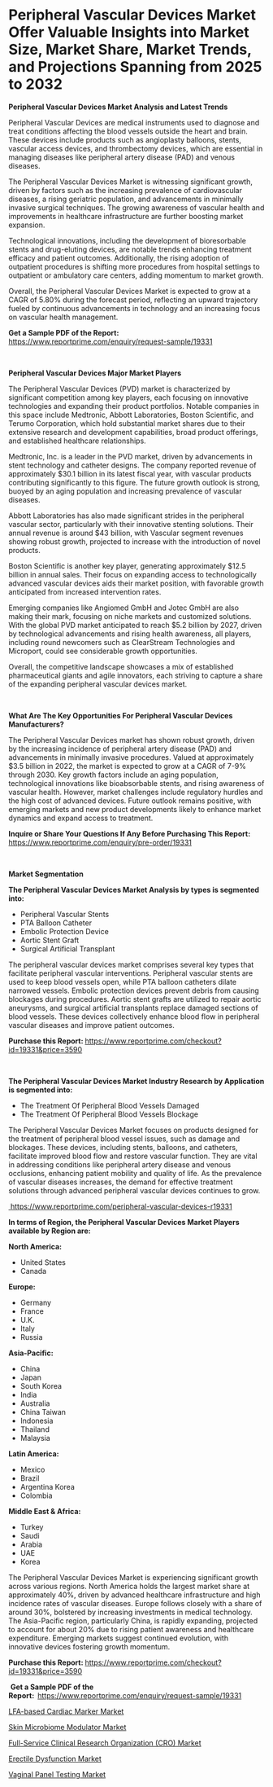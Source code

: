 <p><h1>Peripheral Vascular Devices Market Offer Valuable Insights into Market Size, Market Share, Market Trends, and Projections Spanning from 2025 to 2032</h1></p><p><strong>Peripheral Vascular Devices Market Analysis and Latest Trends</strong></p>
<p><p>Peripheral Vascular Devices are medical instruments used to diagnose and treat conditions affecting the blood vessels outside the heart and brain. These devices include products such as angioplasty balloons, stents, vascular access devices, and thrombectomy devices, which are essential in managing diseases like peripheral artery disease (PAD) and venous diseases. </p><p>The Peripheral Vascular Devices Market is witnessing significant growth, driven by factors such as the increasing prevalence of cardiovascular diseases, a rising geriatric population, and advancements in minimally invasive surgical techniques. The growing awareness of vascular health and improvements in healthcare infrastructure are further boosting market expansion. </p><p>Technological innovations, including the development of bioresorbable stents and drug-eluting devices, are notable trends enhancing treatment efficacy and patient outcomes. Additionally, the rising adoption of outpatient procedures is shifting more procedures from hospital settings to outpatient or ambulatory care centers, adding momentum to market growth. </p><p>Overall, the Peripheral Vascular Devices Market is expected to grow at a CAGR of 5.80% during the forecast period, reflecting an upward trajectory fueled by continuous advancements in technology and an increasing focus on vascular health management.</p></p>
<p><strong>Get a Sample PDF of the Report:&nbsp;</strong> <a href="https://www.reportprime.com/enquiry/request-sample/19331?utm_campaign=117&utm_medium=2&utm_source=Github&utm_content=ia&utm_term=19032025&utm_id=peripheral-vascular-devices">https://www.reportprime.com/enquiry/request-sample/19331</a></p>
<p>&nbsp;</p>
<p><strong>Peripheral Vascular Devices Major Market Players</strong></p>
<p><p>The Peripheral Vascular Devices (PVD) market is characterized by significant competition among key players, each focusing on innovative technologies and expanding their product portfolios. Notable companies in this space include Medtronic, Abbott Laboratories, Boston Scientific, and Terumo Corporation, which hold substantial market shares due to their extensive research and development capabilities, broad product offerings, and established healthcare relationships.</p><p>Medtronic, Inc. is a leader in the PVD market, driven by advancements in stent technology and catheter designs. The company reported revenue of approximately $30.1 billion in its latest fiscal year, with vascular products contributing significantly to this figure. The future growth outlook is strong, buoyed by an aging population and increasing prevalence of vascular diseases.</p><p>Abbott Laboratories has also made significant strides in the peripheral vascular sector, particularly with their innovative stenting solutions. Their annual revenue is around $43 billion, with Vascular segment revenues showing robust growth, projected to increase with the introduction of novel products.</p><p>Boston Scientific is another key player, generating approximately $12.5 billion in annual sales. Their focus on expanding access to technologically advanced vascular devices aids their market position, with favorable growth anticipated from increased intervention rates.</p><p>Emerging companies like Angiomed GmbH and Jotec GmbH are also making their mark, focusing on niche markets and customized solutions. With the global PVD market anticipated to reach $5.2 billion by 2027, driven by technological advancements and rising health awareness, all players, including round newcomers such as ClearStream Technologies and Microport, could see considerable growth opportunities.</p><p>Overall, the competitive landscape showcases a mix of established pharmaceutical giants and agile innovators, each striving to capture a share of the expanding peripheral vascular devices market.</p></p>
<p>&nbsp;</p>
<p><strong>What Are The Key Opportunities For Peripheral Vascular Devices Manufacturers?</strong></p>
<p><p>The Peripheral Vascular Devices market has shown robust growth, driven by the increasing incidence of peripheral artery disease (PAD) and advancements in minimally invasive procedures. Valued at approximately $3.5 billion in 2022, the market is expected to grow at a CAGR of 7-9% through 2030. Key growth factors include an aging population, technological innovations like bioabsorbable stents, and rising awareness of vascular health. However, market challenges include regulatory hurdles and the high cost of advanced devices. Future outlook remains positive, with emerging markets and new product developments likely to enhance market dynamics and expand access to treatment.</p></p>
<p><strong>Inquire or Share Your Questions If Any Before Purchasing This Report:</strong> <a href="https://www.reportprime.com/enquiry/pre-order/19331?utm_campaign=117&utm_medium=2&utm_source=Github&utm_content=ia&utm_term=19032025&utm_id=peripheral-vascular-devices">https://www.reportprime.com/enquiry/pre-order/19331</a></p>
<p>&nbsp;</p>
<p><strong>Market Segmentation</strong></p>
<p><strong>The Peripheral Vascular Devices Market Analysis by types is segmented into:</strong></p>
<p><ul><li>Peripheral Vascular Stents</li><li>PTA Balloon Catheter</li><li>Embolic Protection Device</li><li>Aortic Stent Graft</li><li>Surgical Artificial Transplant</li></ul></p>
<p><p>The peripheral vascular devices market comprises several key types that facilitate peripheral vascular interventions. Peripheral vascular stents are used to keep blood vessels open, while PTA balloon catheters dilate narrowed vessels. Embolic protection devices prevent debris from causing blockages during procedures. Aortic stent grafts are utilized to repair aortic aneurysms, and surgical artificial transplants replace damaged sections of blood vessels. These devices collectively enhance blood flow in peripheral vascular diseases and improve patient outcomes.</p></p>
<p><strong>Purchase this Report:&nbsp;</strong><a href="https://www.reportprime.com/checkout?id=19331&price=3590&utm_campaign=117&utm_medium=2&utm_source=Github&utm_content=ia&utm_term=19032025&utm_id=peripheral-vascular-devices">https://www.reportprime.com/checkout?id=19331&price=3590</a></p>
<p>&nbsp;</p>
<p><strong>The Peripheral Vascular Devices Market Industry Research by Application is segmented into:</strong></p>
<p><ul><li>The Treatment Of Peripheral Blood Vessels Damaged</li><li>The Treatment Of Peripheral Blood Vessels Blockage</li></ul></p>
<p><p>The Peripheral Vascular Devices Market focuses on products designed for the treatment of peripheral blood vessel issues, such as damage and blockages. These devices, including stents, balloons, and catheters, facilitate improved blood flow and restore vascular function. They are vital in addressing conditions like peripheral artery disease and venous occlusions, enhancing patient mobility and quality of life. As the prevalence of vascular diseases increases, the demand for effective treatment solutions through advanced peripheral vascular devices continues to grow.</p></p>
<p><a href="https://www.reportprime.com/peripheral-vascular-devices-r19331?utm_campaign=117&utm_medium=2&utm_source=Github&utm_content=ia&utm_term=19032025&utm_id=peripheral-vascular-devices">&nbsp;https://www.reportprime.com/peripheral-vascular-devices-r19331</a></p>
<p><strong>In terms of Region, the Peripheral Vascular Devices Market Players available by Region are:</strong></p>
<p>
    <p> <strong> North America: </strong>
        <ul>
            <li>United States</li>
            <li>Canada</li>
        </ul>
        </p> 
    <p> <strong> Europe: </strong>
        <ul>
            <li>Germany</li>
            <li>France</li>
            <li>U.K.</li>
            <li>Italy</li>
            <li>Russia</li>
        </ul>
        </p> 
    <p> <strong> Asia-Pacific: </strong>
        <ul>
            <li>China</li>
            <li>Japan</li>
            <li>South Korea</li>
            <li>India</li>
            <li>Australia</li>
            <li>China Taiwan</li>
            <li>Indonesia</li>
            <li>Thailand</li>
            <li>Malaysia</li>
        </ul>
        </p> 
    <p> <strong> Latin America: </strong>
        <ul>
            <li>Mexico</li>
            <li>Brazil</li>
            <li>Argentina Korea</li>
            <li>Colombia</li>
        </ul>
        </p> 
    <p> <strong> Middle East & Africa: </strong>
        <ul>
            <li>Turkey</li>
            <li>Saudi</li>
            <li>Arabia</li>
            <li>UAE</li>
            <li>Korea</li>
        </ul>
    </p>
    </p>
<p><p>The Peripheral Vascular Devices Market is experiencing significant growth across various regions. North America holds the largest market share at approximately 40%, driven by advanced healthcare infrastructure and high incidence rates of vascular diseases. Europe follows closely with a share of around 30%, bolstered by increasing investments in medical technology. The Asia-Pacific region, particularly China, is rapidly expanding, projected to account for about 20% due to rising patient awareness and healthcare expenditure. Emerging markets suggest continued evolution, with innovative devices fostering growth momentum.</p></p>
<p><strong>Purchase this Report: </strong><a href="https://www.reportprime.com/checkout?id=19331&price=3590&utm_campaign=117&utm_medium=2&utm_source=Github&utm_content=ia&utm_term=19032025&utm_id=peripheral-vascular-devices">https://www.reportprime.com/checkout?id=19331&price=3590</a></p>
<p>&nbsp;<strong>Get a Sample PDF of the Report:&nbsp;&nbsp;</strong><a href="https://www.reportprime.com/enquiry/request-sample/19331?utm_campaign=117&utm_medium=2&utm_source=Github&utm_content=ia&utm_term=19032025&utm_id=peripheral-vascular-devices">https://www.reportprime.com/enquiry/request-sample/19331</a></p>
<p><strong></strong></p>
<p><p><a href="https://github.com/castoriffic/Market-Research-Report-List-6/blob/main/lfa-based-cardiac-marker-market.md?utm_campaign=117&utm_medium=2&utm_source=Github&utm_content=ia&utm_term=19032025&utm_id=peripheral-vascular-devices">LFA-based Cardiac Marker Market</a></p><p><a href="https://github.com/willjis/Market-Research-Report-List-1/blob/main/skin-microbiome-modulator-market.md?utm_campaign=117&utm_medium=2&utm_source=Github&utm_content=ia&utm_term=19032025&utm_id=peripheral-vascular-devices">Skin Microbiome Modulator Market</a></p><p><a href="https://github.com/baetahassaz6/Market-Research-Report-List-1/blob/main/full-service-clinical-research-organization-cro-market.md?utm_campaign=117&utm_medium=2&utm_source=Github&utm_content=ia&utm_term=19032025&utm_id=peripheral-vascular-devices">Full-Service Clinical Research Organization (CRO) Market</a></p><p><a href="https://github.com/koskasislo39/Market-Research-Report-List-1/blob/main/erectile-dysfunction-market.md?utm_campaign=117&utm_medium=2&utm_source=Github&utm_content=ia&utm_term=19032025&utm_id=peripheral-vascular-devices">Erectile Dysfunction Market</a></p><p><a href="https://github.com/mookiesville/Market-Research-Report-List-1/blob/main/vaginal-panel-testing-market.md?utm_campaign=117&utm_medium=2&utm_source=Github&utm_content=ia&utm_term=19032025&utm_id=peripheral-vascular-devices">Vaginal Panel Testing Market</a></p></p>